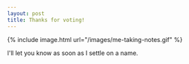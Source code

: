```yaml
---
layout: post
title: Thanks for voting!
---
```


{% include image.html url="/images/me-taking-notes.gif" %}

I'll let you know as soon as I settle on a name.
